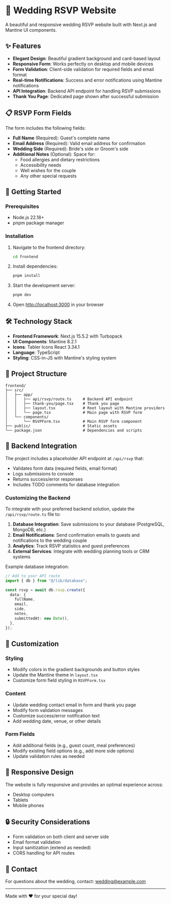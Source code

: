 # 💒 Wedding RSVP Website

A beautiful and responsive wedding RSVP website built with Next.js and Mantine UI components.

## ✨ Features

- **Elegant Design**: Beautiful gradient background and card-based layout
- **Responsive Form**: Works perfectly on desktop and mobile devices
- **Form Validation**: Client-side validation for required fields and email format
- **Real-time Notifications**: Success and error notifications using Mantine notifications
- **API Integration**: Backend API endpoint for handling RSVP submissions
- **Thank You Page**: Dedicated page shown after successful submission

## 📋 RSVP Form Fields

The form includes the following fields:

- **Full Name** (Required): Guest's complete name
- **Email Address** (Required): Valid email address for confirmation
- **Wedding Side** (Required): Bride's side or Groom's side
- **Additional Notes** (Optional): Space for:
  - Food allergies and dietary restrictions
  - Accessibility needs
  - Well wishes for the couple
  - Any other special requests

## 🚀 Getting Started

### Prerequisites

- Node.js 22.18+
- pnpm package manager

### Installation

1. Navigate to the frontend directory:

   ```bash
   cd frontend
   ```

2. Install dependencies:

   ```bash
   pnpm install
   ```

3. Start the development server:

   ```bash
   pnpm dev
   ```

4. Open [http://localhost:3000](http://localhost:3000) in your browser

## 🛠 Technology Stack

- **Frontend Framework**: Next.js 15.5.2 with Turbopack
- **UI Components**: Mantine 8.2.1
- **Icons**: Tabler Icons React 3.34.1
- **Language**: TypeScript
- **Styling**: CSS-in-JS with Mantine's styling system

## 📁 Project Structure

```
frontend/
├── src/
│   ├── app/
│   │   ├── api/rsvp/route.ts     # Backend API endpoint
│   │   ├── thank-you/page.tsx    # Thank you page
│   │   ├── layout.tsx            # Root layout with Mantine providers
│   │   └── page.tsx              # Main page with RSVP form
│   └── components/
│       └── RSVPForm.tsx          # Main RSVP form component
├── public/                       # Static assets
└── package.json                  # Dependencies and scripts
```

## 🔧 Backend Integration

The project includes a placeholder API endpoint at `/api/rsvp` that:

- Validates form data (required fields, email format)
- Logs submissions to console
- Returns success/error responses
- Includes TODO comments for database integration

### Customizing the Backend

To integrate with your preferred backend solution, update the `/api/rsvp/route.ts` file to:

1. **Database Integration**: Save submissions to your database (PostgreSQL, MongoDB, etc.)
2. **Email Notifications**: Send confirmation emails to guests and notifications to the wedding couple
3. **Analytics**: Track RSVP statistics and guest preferences
4. **External Services**: Integrate with wedding planning tools or CRM systems

Example database integration:

```typescript
// Add to your API route
import { db } from "@/lib/database";

const rsvp = await db.rsvp.create({
  data: {
    fullName,
    email,
    side,
    notes,
    submittedAt: new Date(),
  },
});
```

## 🎨 Customization

### Styling

- Modify colors in the gradient backgrounds and button styles
- Update the Mantine theme in `layout.tsx`
- Customize form field styling in `RSVPForm.tsx`

### Content

- Update wedding contact email in form and thank you page
- Modify form validation messages
- Customize success/error notification text
- Add wedding date, venue, or other details

### Form Fields

- Add additional fields (e.g., guest count, meal preferences)
- Modify existing field options (e.g., add more side options)
- Update validation rules as needed

## 📱 Responsive Design

The website is fully responsive and provides an optimal experience across:

- Desktop computers
- Tablets
- Mobile phones

## 🔒 Security Considerations

- Form validation on both client and server side
- Email format validation
- Input sanitization (extend as needed)
- CORS handling for API routes

## 📧 Contact

For questions about the wedding, contact: wedding@example.com

---

Made with ❤️ for your special day!
